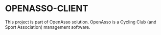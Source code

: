 OPENASSO-CLIENT
===============

This project is part of OpenAsso solution. OpenAsso is a Cycling Club (and Sport Association) management software.


